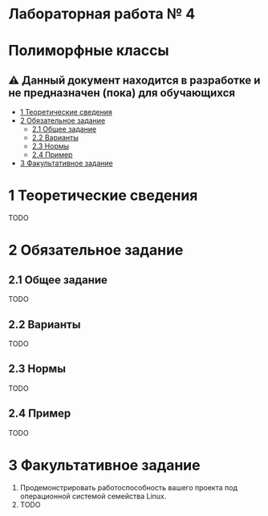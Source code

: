 
# Лабораторная работа № 4 <!-- omit in toc -->
# Полиморфные классы <!-- omit in toc -->

## ⚠ Данный документ находится в разработке и не предназначен (пока) для обучающихся <!-- omit in toc -->

- [1 Теоретические сведения](#1-теоретические-сведения)
- [2 Обязательное задание](#2-обязательное-задание)
  - [2.1 Общее задание](#21-общее-задание)
  - [2.2 Варианты](#22-варианты)
  - [2.3 Нормы](#23-нормы)
  - [2.4 Пример](#24-пример)
- [3 Факультативное задание](#3-факультативное-задание)

# 1 Теоретические сведения

TODO



# 2 Обязательное задание

## 2.1 Общее задание

TODO



## 2.2 Варианты

TODO



## 2.3 Нормы

TODO



## 2.4 Пример

TODO



# 3 Факультативное задание

1. Продемонстрировать работоспособность вашего проекта под операционной системой семейства Linux.
1. TODO
